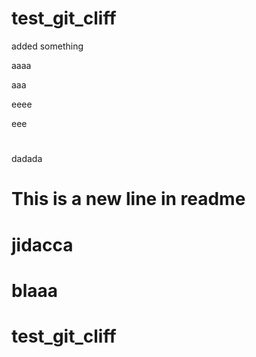 # test_git_cliff

added something

aaaa

aaa

eeee

eee

#

dadada

# This is a new line in readme

# jidacca

# blaaa
# test_git_cliff
